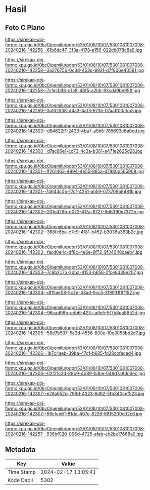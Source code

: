 # Hasil

## Foto C Plano

https://sirekap-obj-formc.kpu.go.id/0bc0/pemilu/pdpr/53/01/08/10/07/5301081007008-20240216-142256--61b6dc47-3f3a-4178-a156-022db078c8a9.jpg

https://sirekap-obj-formc.kpu.go.id/0bc0/pemilu/pdpr/53/01/08/10/07/5301081007008-20240216-142258--3a276756-0c3d-453d-9921-d7f806e40591.jpg

https://sirekap-obj-formc.kpu.go.id/0bc0/pemilu/pdpr/53/01/08/10/07/5301081007008-20240216-142258--7cfecb98-d1a8-48f5-a2bb-93cda9be95ff.jpg

https://sirekap-obj-formc.kpu.go.id/0bc0/pemilu/pdpr/53/01/08/10/07/5301081007008-20240216-142259--3a102538-d4a3-4a13-973e-07aaff00cbb3.jpg

https://sirekap-obj-formc.kpu.go.id/0bc0/pemilu/pdpr/53/01/08/10/07/5301081007008-20240216-142300--d84622f1-2433-4ba7-a9b5-785693e6a9ed.jpg

https://sirekap-obj-formc.kpu.go.id/0bc0/pemilu/pdpr/53/01/08/10/07/5301081007008-20240216-142300--d7ac86e1-cc73-4c3a-b381-a471e2625d26.jpg

https://sirekap-obj-formc.kpu.go.id/0bc0/pemilu/pdpr/53/01/08/10/07/5301081007008-20240216-142301--1f261463-4994-4e55-885a-d7980b565908.jpg

https://sirekap-obj-formc.kpu.go.id/0bc0/pemilu/pdpr/53/01/08/10/07/5301081007008-20240216-142301--74644c0b-f7cf-4251-ab59-073708a8481b.jpg

https://sirekap-obj-formc.kpu.go.id/0bc0/pemilu/pdpr/53/01/08/10/07/5301081007008-20240216-142302--201cd29b-e072-417a-8727-9d6390e7372e.jpg

https://sirekap-obj-formc.kpu.go.id/0bc0/pemilu/pdpr/53/01/08/10/07/5301081007008-20240216-142302--368fc6ba-c7c9-4f81-b452-b3036a363b2c.jpg

https://sirekap-obj-formc.kpu.go.id/0bc0/pemilu/pdpr/53/01/08/10/07/5301081007008-20240216-142303--facd0e4c-df8c-4e6e-9f72-9f34648caeb4.jpg

https://sirekap-obj-formc.kpu.go.id/0bc0/pemilu/pdpr/53/01/08/10/07/5301081007008-20240216-142303--7c6b2c7b-2dba-4153-b656-0fce8d38e207.jpg

https://sirekap-obj-formc.kpu.go.id/0bc0/pemilu/pdpr/53/01/08/10/07/5301081007008-20240216-142304--df15ae08-5c2e-43ad-9cc5-3f9931f9f152.jpg

https://sirekap-obj-formc.kpu.go.id/0bc0/pemilu/pdpr/53/01/08/10/07/5301081007008-20240216-142304--96cad98b-edb6-427c-a6e5-5f7b8ea8652d.jpg

https://sirekap-obj-formc.kpu.go.id/0bc0/pemilu/pdpr/53/01/08/10/07/5301081007008-20240216-142305--56d7b507-5e3d-4556-800e-10e3058bd2d7.jpg

https://sirekap-obj-formc.kpu.go.id/0bc0/pemilu/pdpr/53/01/08/10/07/5301081007008-20240216-142306--1b7c4aeb-39ba-47cf-b685-fd28cbfeced4.jpg

https://sirekap-obj-formc.kpu.go.id/0bc0/pemilu/pdpr/53/01/08/10/07/5301081007008-20240216-142306--02f21c2d-88b9-4d89-bdbe-049d7a8dc6ec.jpg

https://sirekap-obj-formc.kpu.go.id/0bc0/pemilu/pdpr/53/01/08/10/07/5301081007008-20240216-142307--e28a652d-799d-4323-8d92-5fb340cef523.jpg

https://sirekap-obj-formc.kpu.go.id/0bc0/pemilu/pdpr/53/01/08/10/07/5301081007008-20240216-142307--96efeb61-81de-497e-8226-6815209c02c6.jpg

https://sirekap-obj-formc.kpu.go.id/0bc0/pemilu/pdpr/53/01/08/10/07/5301081007008-20240216-142257--936bf020-896d-4725-afab-eb2be17668a0.jpg


## Metadata

| Key        | Value               |
| ---------- | ------------------- |
| Time Stamp | 2024-02-17 13:05:41 |
| Kode Dapil | 5302                |



